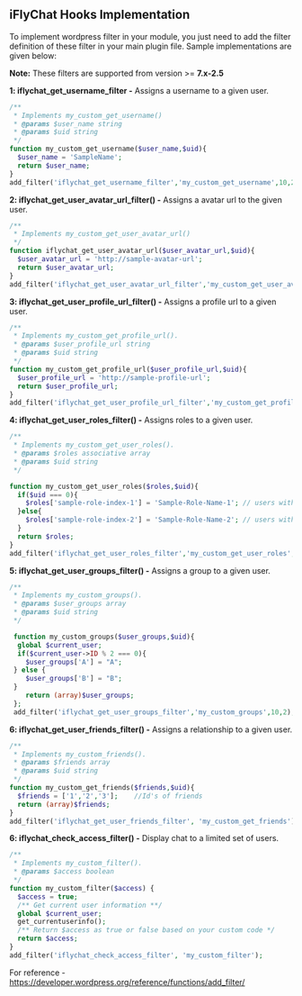 ## iFlyChat Hooks Implementation
To implement wordpress filter in your module, you just need to add the filter definition of these filter in your main plugin file. Sample implementations are given below:

**Note:** These filters are supported from version >= **7.x-2.5**

**1: iflychat_get_username_filter -** Assigns a username to a given user.

```php
/**
 * Implements my_custom_get_username()
 * @params $user_name string 
 * @params $uid string 
 */
function my_custom_get_username($user_name,$uid){
  $user_name = 'SampleName';
  return $user_name;
}
add_filter('iflychat_get_username_filter','my_custom_get_username',10,2);
```

**2: iflychat_get_user_avatar_url_filter() -** Assigns a avatar url to the given user.

```php
/**
 * Implements my_custom_get_user_avatar_url()
 */
function iflychat_get_user_avatar_url($user_avatar_url,$uid){
  $user_avatar_url = 'http://sample-avatar-url';
  return $user_avatar_url;
}
add_filter('iflychat_get_user_avatar_url_filter','my_custom_get_user_avatar_url',10,2);
```
**3: iflychat_get_user_profile_url_filter() -** Assigns a profile url to a given user.

```php
/**
 * Implements my_custom_get_profile_url(). 
 * @params $user_profile_url string 
 * @params $uid string 
 */
function my_custom_get_profile_url($user_profile_url,$uid){
  $user_profile_url = 'http://sample-profile-url';
  return $user_profile_url;
}
add_filter('iflychat_get_user_profile_url_filter','my_custom_get_profile_url',10,2);
```

**4: iflychat_get_user_roles_filter() -** Assigns roles to a given user.

```php
/**
 * Implements my_custom_get_user_roles().
 * @params $roles associative array 
 * @params $uid string 
 */

function my_custom_get_user_roles($roles,$uid){
  if($uid === 0){
    $roles['sample-role-index-1'] = 'Sample-Role-Name-1'; // users with odd user id have Sample-Role-1;
  }else{
    $roles['sample-role-index-2'] = 'Sample-Role-Name-2'; // users with even user id have Sample-Role-2;
  }
  return $roles;
}
add_filter('iflychat_get_user_roles_filter','my_custom_get_user_roles',10,2);
```

**5: iflychat_get_user_groups_filter() -** Assigns a group to a given user.

```php
/**
 * Implements my_custom_groups().
 * @params $user_groups array 
 * @params $uid string 
 */

 function my_custom_groups($user_groups,$uid){
  global $current_user;
  if($current_user->ID % 2 === 0){
    $user_groups['A'] = "A";
 } else {
    $user_groups['B'] = "B";
 }
    return (array)$user_groups;
 };
 add_filter('iflychat_get_user_groups_filter','my_custom_groups',10,2);
```

**6: iflychat_get_user_friends_filter() -** Assigns a relationship to a given user.

```php
/**
 * Implements my_custom_friends().
 * @params $friends array 
 * @params $uid string 
 */
function my_custom_get_friends($friends,$uid){
  $friends = ['1','2','3'];    //Id's of friends
  return (array)$friends;
}
add_filter('iflychat_get_user_friends_filter', 'my_custom_get_friends');
```

**6: iflychat_check_access_filter() -** Display chat to a limited set of users.
```php
/**
 * Implements my_custom_filter().
 * @params $access boolean 
 */
function my_custom_filter($access) {
  $access = true;
  /** Get current user information **/
  global $current_user;
  get_currentuserinfo();
  /** Return $access as true or false based on your custom code */ 
  return $access;
}
add_filter('iflychat_check_access_filter', 'my_custom_filter');
```

For reference - https://developer.wordpress.org/reference/functions/add_filter/
